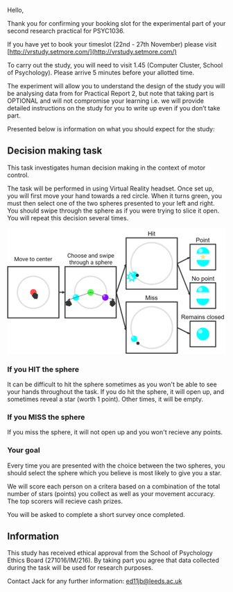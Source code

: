 Hello,

Thank you for confirming your booking slot for the experimental part of your second research practical for PSYC1036.

If you have yet to book your timeslot (22nd - 27th November) please visit [http://vrstudy.setmore.com/](http://vrstudy.setmore.com/)

To carry out the study, you will need to visit 1.45 (Computer Cluster, School of Psychology). Please arrive 5 minutes before your allotted time.

The experiment will allow you to understand the design of the study you will be analysing data from for Practical Report 2, but note that taking part is OPTIONAL and will not compromise your learning i.e. we will provide detailed instructions on the study for you to write up even if you don’t take part.

Presented below is information on what you should expect for the study:

## Decision making task

This task investigates human decision making in the context of motor control.

The task will be performed in using Virtual Reality headset. Once set up, you will first move your hand towards a red circle. When it turns green, you must then select one of the two spheres presented to your left and right. You should swipe through the sphere as if you were trying to slice it open. You will repeat this decision several times.
 

![diagram.png](diagram.png)


### If you HIT the sphere

It can be difficult to hit the sphere sometimes as you won't be able to see your hands throughout the task. If you do hit the sphere, it will open up, and sometimes reveal a star (worth 1 point). Other times, it will be empty. 

### If you MISS the sphere

If you miss the sphere, it will not open up and you won't recieve any points.

### Your goal

Every time you are presented with the choice between the two spheres, you should select the sphere which you believe is most likely to give you a star. 

We will score each person on a critera based on a combination of the total number of stars (points) you collect as well as your movement accuracy. The top scorers will recieve cash prizes.

You will be asked to complete a short survey once completed.

## Information

This study has received ethical approval from the School of Psychology Ethics Board (271016/IM/216). By taking part you agree that data collected during the task will be used for research purposes.

Contact Jack for any further information: [ed11jb@leeds.ac.uk](mailto:ed11jb@leeds.ac.uk?subject=PSYC1036%20Study)
